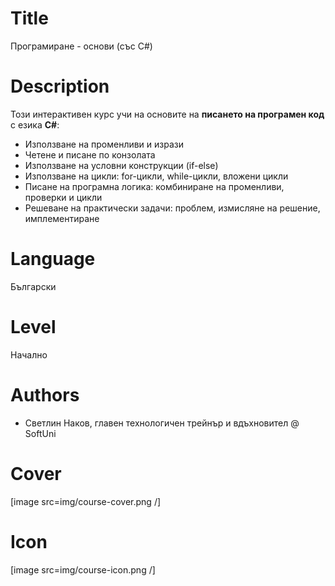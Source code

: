 # Title
Програмиране - основи (със C#)

# Description
Този интерактивен курс учи на основите на **писането на програмен код** с езика **C#**:
 - Използване на променливи и изрази
 - Четене и писане по конзолата
 - Използване на условни конструкции (if-else)
 - Използване на цикли: for-цикли, while-цикли, вложени цикли
 - Писане на програмна логика: комбиниране на променливи, проверки и цикли
 - Решеване на практически задачи: проблем, измисляне на решение, имплементиране

# Language
Български

# Level
Начално

# Authors
 - Светлин Наков, главен технологичен трейнър и вдъхновител @ SoftUni

# Cover
[image src=img/course-cover.png /]

# Icon
[image src=img/course-icon.png /]

